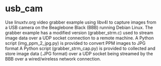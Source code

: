 # usb_cam
Use linuxtv.org video grabber example using libv4l to capture images from a USB camera on the Beaglebone Black (BBB) running Debian Linux. 
The grabber example has a modified version (grabber_strm.c) used to stream image data over a UDP socket connection to a remote machine.
A Python script (img_ppm_2_jpg.py) is provided to convert PPM images to JPG format
A Python script (grabber_strm_cap.py) is provided to collected and store image data (.JPG format) over a UDP socket being streamed by the BBB over a wired/wireless network connection. 
